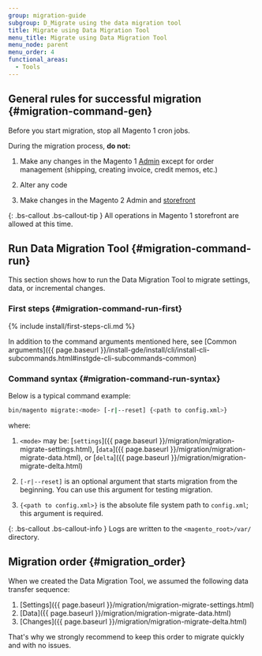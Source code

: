 ```yaml
---
group: migration-guide
subgroup: D_Migrate using the data migration tool
title: Migrate using Data Migration Tool
menu_title: Migrate using Data Migration Tool
menu_node: parent
menu_order: 4
functional_areas:
  - Tools
---
```


## General rules for successful migration {#migration-command-gen}

Before you start migration, stop all Magento 1 cron jobs.

During the migration process, **do not:**

1. Make any changes in the Magento 1 [Admin](https://glossary.magento.com/Admin) except for order management (shipping, creating invoice, credit memos, etc.)

2. Alter any code

3. Make changes in the Magento 2 Admin and [storefront](https://glossary.magento.com/storefront)

{: .bs-callout .bs-callout-tip }
All operations in Magento 1 storefront are allowed at this time.

## Run Data Migration Tool {#migration-command-run}

This section shows how to run the Data Migration Tool to migrate settings, data, or incremental changes.

### First steps {#migration-command-run-first}

{% include install/first-steps-cli.md %}

In addition to the command arguments mentioned here, see [Common arguments]({{ page.baseurl }}/install-gde/install/cli/install-cli-subcommands.html#instgde-cli-subcommands-common)

### Command syntax {#migration-command-run-syntax}

Below is a typical command example:

```bash
bin/magento migrate:<mode> [-r|--reset] {<path to config.xml>}
```

where:

1. `<mode>` may be: [`settings`]({{ page.baseurl }}/migration/migration-migrate-settings.html), [`data`]({{ page.baseurl }}/migration/migration-migrate-data.html), or [`delta`]({{ page.baseurl }}/migration/migration-migrate-delta.html)

2. `[-r|--reset]` is an optional argument that starts migration from the beginning. You can use this argument for testing migration.

3. `{<path to config.xml>}` is the absolute file system path to `config.xml`; this argument is required.

{: .bs-callout .bs-callout-info }
Logs are written to the `<magento_root>/var/` directory.

## Migration order {#migration_order}

When we created the Data Migration Tool, we assumed the following data transfer sequence:

1. [Settings]({{ page.baseurl }}/migration/migration-migrate-settings.html)
2. [Data]({{ page.baseurl }}/migration/migration-migrate-data.html)
3. [Changes]({{ page.baseurl }}/migration/migration-migrate-delta.html)

That's why we strongly recommend to keep this order to migrate quickly and with no issues.
